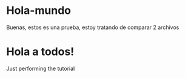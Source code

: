 # Hola-mundo

Buenas, estos es una prueba, estoy tratando de comparar 2 archivos 

<!DOCTYPE html>
<html>
  <head>
    <title> Hola mundo </title>
  </head>
  
  <body>
  <h1> Hola a todos!</h1>
    <p>
      Just performing the tutorial
    </p>
  </body>
</html>
